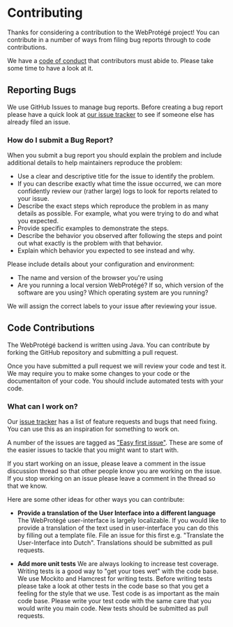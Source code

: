# Contributing

Thanks for considering a contribution to the WebProtégé project!  You can contribute in a number of ways from filing bug reports through to code contributions.

We have a [code of conduct](CODE_OF_CONDUCT.md) that contributors must abide to.  Please take some time to have a look at it.

## Reporting Bugs

We use GitHub Issues to manage bug reports.  Before creating a bug report please have a quick look at [our issue tracker](/issues) to see if someone else has already filed an issue.

### How do I submit a Bug Report?

When you submit a bug report you should explain the problem and include additional details to help maintainers reproduce the problem:

* Use a clear and descriptive title for the issue to identify the problem.
* If you can describe exactly what time the issue occurred, we can more confidently review our (rather large) logs to look for reports related to your issue.
* Describe the exact steps which reproduce the problem in as many details as possible. For example, what you were trying to do and what you expected.
* Provide specific examples to demonstrate the steps.
* Describe the behavior you observed after following the steps and point out what exactly is the problem with that behavior.
* Explain which behavior you expected to see instead and why.

Please include details about your configuration and environment:

* The name and version of the browser you're using
* Are you running a local version WebProtégé? If so, which version of the software are you using? Which operating system are you running?

We will assign the correct labels to your issue after reviewing your issue.

## Code Contributions

The WebProtégé backend is written using Java.  You can contribute by forking the GitHub repository and submitting a pull request.  

Once you have submitted a pull request we will review your code and test it.  We may require you to make some changes to your code or the documentaiton of your code.  You should include automated tests with your code.

### What can I work on?

Our [issue tracker](https://github.com/protegeproject/webprotege/issues) has a list of feature requests and bugs that need fixing.  You can use this as an inspiration for something to work on.  

A number of the issues are tagged as ["Easy first issue"](https://github.com/protegeproject/webprotege/issues?q=is%3Aissue+is%3Aopen+label%3A%22Note%3A+Easy+First+Issue%22).  These are some of the easier issues to tackle that you might want to start with.  

If you start working on an issue, please leave a comment in the issue discussion thread so that other people know you are working on the issue.  If you stop working on an issue please leave a comment in the thread so that we know.

Here are some other ideas for other ways you can contribute:

* __Provide a translation of the User Interface into a different language__  The WebProtégé user-interface is largely localizable.  If you would like to provide a translation of the text used in user-interface you can do this by filling out a template file.  File an issue for this first e.g. "Translate the User-Interface into Dutch".  Translations should be submitted as pull requests.

* __Add more unit tests__ We are always looking to increase test coverage.  Writing tests is a good way to "get your toes wet" with the code base.  We use Mockito and Hamcrest for writing tests.  Before writing tests please take a look at other tests in the code base so that you get a feeling for the style that we use.  Test code is as important as the main code base.  Please write your test code with the same care that you would write you main code.  New tests should be submitted as pull requests.


